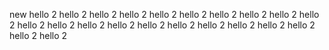 new
hello 2
hello 2
hello 2
hello 2
hello 2
hello 2
hello 2
hello 2
hello 2
hello 2
hello 2
hello 2
hello 2
hello 2
hello 2
hello 2
hello 2
hello 2
hello 2
hello 2
hello 2
hello 2
